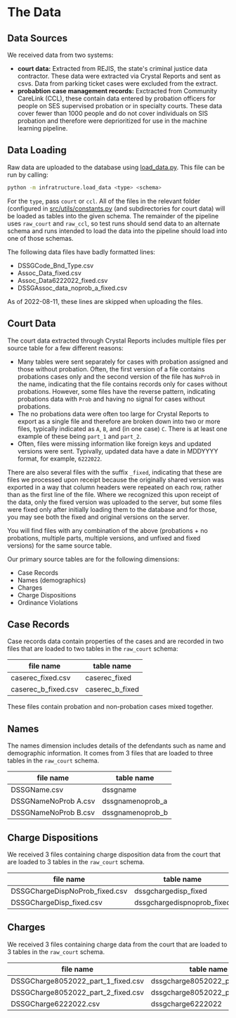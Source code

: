 # The Data

## Data Sources

We received data from two systems:

- **court data:** Extracted from REJIS, the state's criminal justice data
  contractor. These data were extracted via Crystal Reports and sent as csvs.
  Data from parking ticket cases were excluded from the extract.
- **probabtion case management records:** Exctracted from Community CareLink
  (CCL), these contain data entered by probation officers for people on SES
  supervised probation or in specialty courts. These data cover fewer than 1000
  people and do not cover individuals on SIS probation and therefore were
  deprioritized for use in the machine learning pipeline.

## Data Loading

Raw data are uploaded to the database using
[load_data.py](infrastructure/load_data.py). This file can be run by calling:

```bash
python -m infratructure.load_data <type> <schema>
```

For the `type`, pass `court` or `ccl`. All of the files in the relevant folder
(configured in [src/utils/constants.py](src/utils/constants.py) (and
subdirectories for court data) will be loaded as tables into the given schema.
The remainder of the pipeline uses `raw_court` and `raw_ccl`, so test runs
should send data to an alternate schema and runs intended to load the data into
the pipeline should load into one of those schemas.

The following data files have badly formatted lines:

- DSSGCode_Bnd_Type.csv
- Assoc_Data_fixed.csv
- Assoc_Data6222022_fixed.csv
- DSSGAssoc_data_noprob_a_fixed.csv

As of 2022-08-11, these lines are skipped when uploading the files.

## Court Data

The court data extracted through Crystal Reports includes multiple files per
source table for a few different reasons:

- Many tables were sent separately for cases with probation assigned and those
  without probation. Often, the first version of a file contains probations
  cases only and the second version of the file has `NoProb` in the name,
  indicating that the file contains records only for cases without probations.
  However, some files have the reverse pattern, indicating probations data with
  `Prob` and having no signal for cases without probations.
- The no probations data were often too large for Crystal Reports to export as a
  single file and therefore are broken down into two or more files, typically
  indicated as `A`, `B`, and (in one case) `C`. There is at least one example
  of these being `part_1` and `part_2`.
- Often, files were missing information like foreign keys and updated versions
  were sent. Typivally, updated data have a date in MDDYYYY format, for example,
  `6222022`.

There are also several files with the suffix `_fixed`, indicating that these
are files we processed upon receipt because the originally shared version was
exported in a way that column headers were repeated on each row, rather than as
the first line of the file. Where we recognized this upon receipt of the data,
only the fixed version was uploaded to the server, but some files were fixed
only after initially loading them to the database and for those, you may see
both the fixed and original versions on the server.

You will find files with any combination of the above (probations + no
probations, multiple parts, multiple versions, and unfixed and fixed versions)
for the same source table.

Our primary source tables are for the following dimensions:

- Case Records
- Names (demographics)
- Charges
- Charge Dispositions
- Ordinance Violations

## Case Records

Case records data contain properties of the cases and are recorded in two files
that are loaded to two tables in the `raw_court` schema:

| file name           | table name      |
| ------------------- | --------------- |
| caserec_fixed.csv   | caserec_fixed   |
| caserec_b_fixed.csv | caserec_b_fixed |

These files contain probation and non-probation cases mixed together.

## Names

The names dimension includes details of the defendants such as name and
demographic information. It comes from 3 files that are loaded to three tables
in the `raw_court` schema.

| file name            | table name       |
| -------------------- | ---------------  |
| DSSGName.csv         | dssgname         |
| DSSGNameNoProb A.csv | dssgnamenoprob_a |
| DSSGNameNoProb B.csv | dssgnamenoprob_b |

## Charge Dispositions

We received 3 files containing charge disposition data from the court that are
loaded to 3 tables in the `raw_court` schema.

| file name                      | table name                 |
| ------------------------------ | -------------------------- |
| DSSGChargeDispNoProb_fixed.csv | dssgchargedisp_fixed       |
| DSSGChargeDisp_fixed.csv       | dssgchargedispnoprob_fixed |

## Charges

We received 3 files containing charge data from the court that are loaded to 3
tables in the `raw_court` schema.

| file name                          | table name                     |
| ---------------------------------- | ------------------------------ |
| DSSGCharge8052022_part_1_fixed.csv | dssgcharge8052022_part_1_fixed |
| DSSGCharge8052022_part_2_fixed.csv | dssgcharge8052022_part_2_fixed |
| DSSGCharge6222022.csv              | dssgcharge6222022              |
